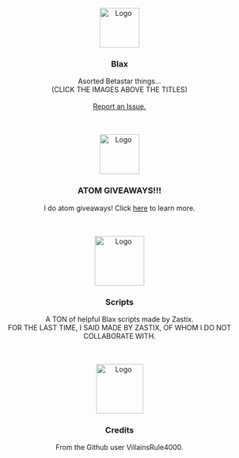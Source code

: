 <div id="top"></div>
<br />
<div align="center">
  <a href="https://xotic.org">
    <img src="https://VillainsRule2000.github.io/Betastar/images/logo.png" alt="Logo" width="80" height="80">
  </a>
  <h3 align="center">Blax</h3>

  <p align="center">
    Asorted Betastar things...<br>
    (CLICK THE IMAGES ABOVE THE TITLES)<br>
    <br>
    <a href="https://github.com/VillainsRule2000/Betastar/issues">Report an Issue.</a>
  </p>
</div>
<br>
<div id="top"></div>
<br />
<div align="center">
  <a href="https://VillainsRule2000.github.io/Betastar/atomGiveaways">
    <img src="https://VillainsRule2000.github.io/Betastar/images/logo.png" alt="Logo" width="80" height="80">
  </a>
  <h3 align="center">ATOM GIVEAWAYS!!!</h3>

  <p align="center">
   I do atom giveaways! Click <a href="https://VillainsRule2000.github.io/Betastar/atomGiveaways">here</a> to learn more.
  </p>
</div>
<br>
<div id="top"></div>
<br />
<div align="center">
  <a href="https://VillainsRule2000.github.io/Betastar/scripts">
    <img src="https://VillainsRule2000.github.io/Betastar/images/spaceDebugger.gif" alt="Logo" width="100" height="100">
  </a>
  <h3 align="center">Scripts</h3>

  <p align="center">
    A TON of helpful Blax scripts made by Zastix.<br>
    FOR THE LAST TIME, I SAID MADE BY ZASTIX, OF WHOM I DO NOT COLLABORATE WITH.
  </p>
</div>
<br>
<div id="top"></div>
<br />
<div align="center">
  <a href="https://github.com/VillainsRule4000">
    <img src="https://VillainsRule2000.github.io/Betastar/images/diamondGift.png" alt="Logo" width="95" height="100">
  </a>
  <h3 align="center">Credits</h3>

  <p align="center">
    From the Github user VillainsRule4000.
  </p>
</div>
